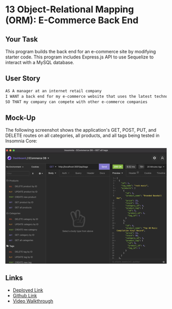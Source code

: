 # 13 Object-Relational Mapping (ORM): E-Commerce Back End

## Your Task

This program builds the back end for an e-commerce site by modifying starter code. This program includes Express.js API to use Sequelize to interact with a MySQL database.

## User Story

```md
AS A manager at an internet retail company
I WANT a back end for my e-commerce website that uses the latest technologies
SO THAT my company can compete with other e-commerce companies
```

## Mock-Up

The following screenshot shows the application's GET, POST, PUT, and DELETE routes on all categories, all products, and all tags being tested in Insomnia Core:

![Screenshot of all the requests in Insomnia Core.](./assets/ecommerce-hw.png)

## Links

- [Deployed Link](https://github.com/hyanez/NOTE-TAKER)
- [Github Link](https://hyanez.github.io/NOTE-TAKER/)
- [Video Walkthrough](https://watch.screencastify.com/v/OKN0GbFsn8S1Lws6hOlm)
